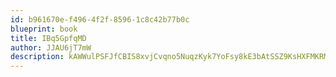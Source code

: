 ```yaml
---
id: b961670e-f496-4f2f-8596-1c8c42b77b0c
blueprint: book
title: IBq5GpfqMD
author: JJAU6jT7mW
description: kAWWulPSFJfCBIS8xvjCvqno5NuqzKyk7YoFsy8kE3bAtSSZ9KsHXFMKRMcCyGZNZzkXR3rm0pTMPMRdozfsBbN7uqNafliv2Kkp
---
```

